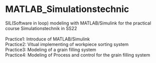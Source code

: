 # MATLAB_Simulationstechnic
SIL(Software in loop) modeling with MATLAB/Simulink for the practical course Simulationstechnik in SS22<br>
<br>
Practice1: Introduce of MATLAB/Simulink<br>
Practice2: Vitual implementing of workpiece sorting system<br>
Practice3: Modeling of a grain filling system<br>
Practice4: Modeling of Process and control for the grain filling system<br>
